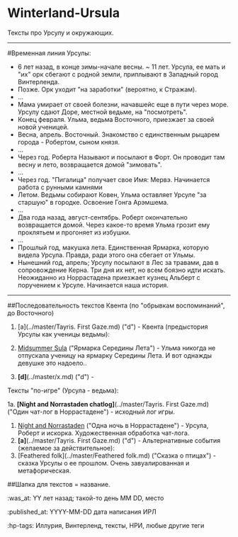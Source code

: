 # Winterland-Ursula
Тексты про Урсулу и окружающих.

----
#Временная линия Урсулы:
+ 6 лет назад, в конце зимы-начале весны. ~ 11 лет. Урсула, ее мать и "их" орк сбегают с родной земли, приплывают в Западный город Винтерленда.
+ Позже. Орк уходит "на заработки" (вероятно, к Стражам).
+ ...
+ Мама умирает от своей болезни, начавшейс еще в пути через море. Урсулу сдают Доре, местной ведьме, на "посмотреть".
+ Конец февраля. Ульма, ведьма Восточного, приезжает за своей новой ученицей.
+ Весна, апрель. Восточный. Знакомство с единственным рыцарем города - Робертом, сыном князя.
+ ...
+ Через год. Роберта Называют и посылают в Форт. Он проводит там весну и лето, возвращается домой "зимовать".
+ ...
+ Через год. "Пигалица" получает свое Имя: Мервэ. Начинается работа с рунными камнями
+ Летом. Ведьмы собирают Ковен, Ульма оставляет Урсуле "за старшую" в городке. Освоение Гонга Арэмшема.
+ ...
+ Два года назад, август-сентябрь. Роберт окончательно возвращается домой. Через какое-то время Ульма грозит ему проклятьем и прогоняет из избушки.
+ ...
+ Прошлый год, макушка лета. Единственная Ярмарка, которую видела Урсула. Правда, ради этого она сбегает от Ульмы.
+ Нынешний год, апрель; Урсулу посылают в Лес за травами, дав в сопровождение Керна. Три дня их нет, но всем боязно идти искать.
Неожиданно из Норрастадена приезжает кузнец Альберт с поручением к Урсуле. Начинается наша история.
----

##Последовательность текстов
Квента (по "обрывкам воспоминаний", до Восточного)

 1. [a](../master/Tayris. First Gaze.md) ("d") -
Квента (предыстория Урсулы как ученицы ведьмы):

 1. [Midsummer Sula](../master/Midsummer_Sula.md) ("Ярмарка Середины Лета") - Ульма никогда не отпускала ученицу на ярмарку Середины Лета. И вот однажды девушке это надоело..
 2. **[d]**(../master/x.md) ("d") - 
 
Тексты "по-игре" (Урсула - ведьма):

1а. **[Night and Norrastaden chatlog]**(../master/Tayris. First Gaze.md) ("Один чат-лог в Норрастадене") - исходный лог игры.
1.  [Night and Norrastaden](../master/Night_n_Norrastaden.md) ("Одна ночь в Норрастадене") - Урсула, Роберт и искорка. Художественная обработка чат-лога.
1. **[a]**(../master/Tayris. First Gaze.md) ("d") - 
Альтернативные события (желаемое за действительное):
1. [Feathered folk](../master/Feathered folk.md) ("Сказка о птицах") - сказка Урсулы о ее прошлом. Очень завуалированная и метафорическая.


##Шапка для текстов
= название.

:was_at: YY лет назад; такой-то день MM DD, место

:published_at: YYYY-MM-DD дата написания ИРЛ 

:hp-tags: Иллурия, Винтерленд, тексты, НРИ, любые другие теги
